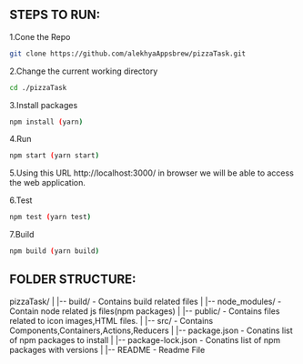 
STEPS TO RUN:
------------

1.Cone the Repo
```sh
git clone https://github.com/alekhyaAppsbrew/pizzaTask.git 
```

2.Change the current working directory
```sh
cd ./pizzaTask 
```

3.Install packages
```sh
npm install (yarn) 
```

4.Run
```sh
npm start (yarn start) 
```

5.Using this URL http://localhost:3000/ in browser we will be able to access the web application.

6.Test
```sh
npm test (yarn test) 
```

7.Build
```sh
npm build (yarn build) 
```

FOLDER STRUCTURE:
-----------------

pizzaTask/
  |
  |-- build/                   - Contains build related files
  |
  |-- node_modules/            - Contain node related js files(npm packages)
  |
  |-- public/                  - Contains files related to icon images,HTML files.
  |
  |-- src/                     - Contains Components,Containers,Actions,Reducers
  |
  |-- package.json             - Conatins list of npm packages to install 
  |
  |-- package-lock.json        - Conatins list of npm packages with versions 
  |
  |-- README                   - Readme File


